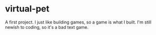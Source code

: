# virtual-pet
A first project.
I just like building games, so a game is what I built. I'm still newish to coding, so it's a bad text game.
